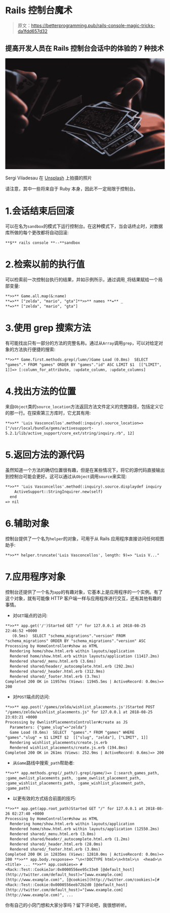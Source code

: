 # Rails 控制台魔术

> 原文：<https://betterprogramming.pub/rails-console-magic-tricks-da1fdd657d32>

## 提高开发人员在 Rails 控制台会话中的体验的 7 种技术

![](img/c100a13f46ee42947a17179b3de3025c.png)

Sergi Viladesau 在 [Unsplash](https://unsplash.com/s/photos/cards?utm_source=unsplash&utm_medium=referral&utm_content=creditCopyText) 上拍摄的照片

请注意，其中一些将来自于 Ruby 本身，因此不一定局限于控制台。

# 1.会话结束后回滚

可以在名为`sandbox`的模式下运行控制台。在这种模式下，当会话终止时，对数据库所做的每个更改都将自动回滚:

```
**$** rails console **--**sandbox
```

# 2.检索以前的执行值

可以检索前一次控制台执行的结果，并如示例所示，通过调用`_`将结果赋给一个局部变量:

```
**>>** Game.all.map(&:name)
**=>** ["zelda", "mario", "gta"]**>>** names **=** _
**=>** ["zelda", "mario", "gta"]
```

# 3.使用 grep 搜索方法

有可能找出只有一部分的方法的完整名称。通过从`Array`调用`grep`，可以对给定对象的方法执行便捷的搜索:

```
**>>** Game.first.methods.grep(/lumn/)Game Load (0.8ms)  SELECT  "games".* FROM "games" ORDER BY "games"."id" ASC LIMIT $1  [["LIMIT", 1]]=> [:column_for_attribute, :update_column, :update_columns]
```

# 4.找出方法的位置

来自`Object`类的`source_location`方法返回方法文件定义的完整路径，包括定义它的那一行。在探索第三方库时，它尤其有用:

```
**>>** 'Luis Vasconcellos'.method(:inquiry).source_location=> ["/usr/local/bundle/gems/activesupport-5.2.1/lib/active_support/core_ext/string/inquiry.rb", 12]
```

# 5.返回方法的源代码

虽然知道一个方法的确切位置很有趣，但是在某些情况下，将它的源代码直接输出到控制台可能会更好。这可以通过从`Object`调用`source`来实现:

```
**>>** 'Luis Vasconcellos'.method(:inquiry).source.displaydef inquiry
    ActiveSupport::StringInquirer.new(self)
  end
=> nil
```

# 6.辅助对象

控制台提供了一个名为`helper`的对象，可用于从 Rails 应用程序直接访问任何视图助手:

```
**>>** helper.truncate('Luis Vasconcellos', length: 9)=> "Luis V..."
```

# 7.应用程序对象

控制台还提供了一个名为`app`的有趣对象，它基本上是应用程序的一个实例。有了这个对象，就有可能像 HTTP 客户端一样与应用程序进行交互，还有其他有趣的事情。

*   对`GET`端点的访问:

```
**>>** app.get('/')Started GET "/" for 127.0.0.1 at 2018-08-25 22:46:52 +0000
   (0.5ms)  SELECT "schema_migrations"."version" FROM "schema_migrations" ORDER BY "schema_migrations"."version" ASC
Processing by HomeController#show as HTML
  Rendering home/show.html.erb within layouts/application
  Rendered home/show.html.erb within layouts/application (11417.2ms)
  Rendered shared/_menu.html.erb (3.6ms)
  Rendered shared/header/_autocomplete.html.erb (292.2ms)
  Rendered shared/_header.html.erb (312.9ms)
  Rendered shared/_footer.html.erb (3.7ms)
Completed 200 OK in 11957ms (Views: 11945.5ms | ActiveRecord: 0.0ms)=> 200
```

*   对`POST`端点的访问:

```
**>>** app.post('/games/zelda/wishlist_placements.js')Started POST "/games/zelda/wishlist_placements.js" for 127.0.0.1 at 2018-08-25 23:03:21 +0000
Processing by OwnlistPlacementsController#create as JS
  Parameters: {"game_slug"=>"zelda"}
  Game Load (0.6ms)  SELECT  "games".* FROM "games" WHERE "games"."slug" = $1 LIMIT $2  [["slug", "zelda"], ["LIMIT", 1]]
  Rendering wishlist_placements/create.js.erb
  Rendered wishlist_placements/create.js.erb (194.8ms)
Completed 200 OK in 261ms (Views: 252.9ms | ActiveRecord: 0.6ms)=> 200
```

*   从`Game`路线中搜索`_path`帮助者:

```
**>>** app.methods.grep(/_path/).grep(/game/)=> [:search_games_path, :game_ownlist_placements_path, :game_ownlist_placement_path, :game_wishlist_placements_path, :game_wishlist_placement_path, :game_path]
```

*   以更有效的方式结合前面的技巧:

```
**>>** app.get(app.root_path)Started GET "/" for 127.0.0.1 at 2018-08-26 02:27:40 +0000
Processing by HomeController#show as HTML
  Rendering home/show.html.erb within layouts/application
  Rendered home/show.html.erb within layouts/application (12550.2ms)
  Rendered shared/_menu.html.erb (3.8ms)
  Rendered shared/header/_autocomplete.html.erb (1.2ms)
  Rendered shared/_header.html.erb (28.0ms)
  Rendered shared/_footer.html.erb (3.8ms)
Completed 200 OK in 12835ms (Views: 12810.0ms | ActiveRecord: 0.0ms)=> 200 **>>** app.body.response=> "\n<!DOCTYPE html>\n<html>\n  <head>\n    <title> ... **>>** app.cookies=> #<Rack::Test::CookieJar:0x0000556ee95c33e0 [@default_host](http://twitter.com/default_host)="[www.example.com](http://www.example.com)", [@cookies](http://twitter.com/cookies)=[#<Rack::Test::Cookie:0x0000556eeb72b2d0 [@default_host](http://twitter.com/default_host)="[www.example.com](http://www.example.com)", ...
```

你有自己的小窍门想和大家分享吗？留下评论吧，我很想听听。
